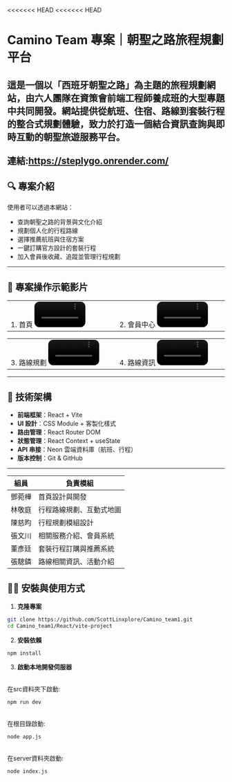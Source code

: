 <<<<<<< HEAD
<<<<<<< HEAD
# Camino Team 專案｜朝聖之路旅程規劃平台

這是一個以「西班牙朝聖之路」為主題的旅程規劃網站，由六人團隊在資策會前端工程師養成班的大型專題中共同開發。網站提供從航班、住宿、路線到套裝行程的整合式規劃體驗，致力於打造一個結合資訊查詢與即時互動的朝聖旅遊服務平台。
<br><br>連結:https://steplygo.onrender.com/
---

## 🔍 專案介紹

使用者可以透過本網站：

- 查詢朝聖之路的背景與文化介紹
- 規劃個人化的行程路線
- 選擇推薦航班與住宿方案
- 一鍵訂購官方設計的套裝行程
- 加入會員後收藏、追蹤並管理行程規劃
---
## 🎥 專案操作示範影片
<table>
  <tr>
    <td width="50%">
1. 首頁
<video src="https://github.com/user-attachments/assets/55b215da-a4bd-4395-9d82-4c0a6e1fd9f0" controls width="50%" style="max-width: 720px; border-radius: 12px;"></video>
       </td>
    <td width="50%">
2. 會員中心
<video src="https://github.com/user-attachments/assets/853a3bed-cd26-4c3e-bb76-5225dc5c5e6b" controls width="50%" style="max-width: 720px; border-radius: 12px;"></video>
        </td>
  </tr>
</table>

<table>
  <tr>
    <td width="50%">
3. 路線規劃
<video src="https://github.com/user-attachments/assets/683866d2-70b5-4e29-bee9-a8c71ee20520" controls width="50%" style="max-width: 720px; border-radius: 12px;"></video>
       </td>
    <td width="50%">
4. 路線資訊
<video src="https://github.com/user-attachments/assets/6d740a30-0354-4b46-81e1-4bd9b1459e91" controls width="50%" style="max-width: 720px; border-radius: 12px;"></video>
        </td>
  </tr>
</table>






---

## 🚀 技術架構

- **前端框架**：React + Vite
- **UI 設計**：CSS Module + 客製化樣式
- **路由管理**：React Router DOM
- **狀態管理**：React Context + useState
- **API 串接**：Neon 雲端資料庫（航班、行程）
- **版本控制**：Git & GitHub

---

| 組員  | 負責模組         |
| --- | ------------ |
| 鄧菀樺 | 首頁設計與開發      |
| 林敬庭 | 行程路線規劃、互動式地圖 |
| 陳慈昀 | 行程規劃模組設計     |
| 張文川 | 相關服務介紹、會員系統  |
| 董彥廷 | 套裝行程訂購與推薦系統  |
| 張驄鏻 | 路線相關資訊、活動介紹  |


## 🧑‍💻 安裝與使用方式

1. **克隆專案**

```bash
git clone https://github.com/ScottLinxplore/Camino_team1.git
cd Camino_team1/React/vite-project
```
2. **安裝依賴**
```bash
npm install
```

3. **啟動本地開發伺服器**

<br>在src資料夾下啟動:
```bash
npm run dev
```
<br>在根目錄啟動:
```bash
node app.js
```
<br>在server資料夾啟動:
```bash
node index.js
```
